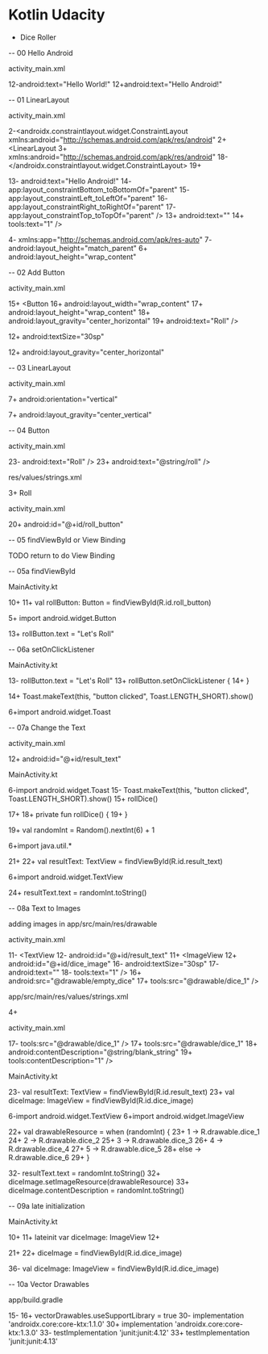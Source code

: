 # Kotlin Udacity

- Dice Roller

-- 00 Hello Android

activity_main.xml

12-android:text="Hello World!"
12+android:text="Hello Android!"


-- 01 LinearLayout

activity_main.xml

2-<androidx.constraintlayout.widget.ConstraintLayout xmlns:android="http://schemas.android.com/apk/res/android"
2+<LinearLayout
3+    xmlns:android="http://schemas.android.com/apk/res/android"
18-</androidx.constraintlayout.widget.ConstraintLayout>
19+</LinearLayout>

13-    android:text="Hello Android!"
14-    app:layout_constraintBottom_toBottomOf="parent"
15-    app:layout_constraintLeft_toLeftOf="parent"
16-    app:layout_constraintRight_toRightOf="parent"
17-    app:layout_constraintTop_toTopOf="parent" />
13+    android:text=""
14+    tools:text="1" />

4-    xmlns:app="http://schemas.android.com/apk/res-auto"
7-    android:layout_height="match_parent"
6+    android:layout_height="wrap_content"


-- 02 Add Button

activity_main.xml

15+    <Button
16+        android:layout_width="wrap_content"
17+        android:layout_height="wrap_content"
18+        android:layout_gravity="center_horizontal"
19+        android:text="Roll" />

12+        android:textSize="30sp"

12+        android:layout_gravity="center_horizontal"


-- 03 LinearLayout

activity_main.xml

7+    android:orientation="vertical"

7+    android:layout_gravity="center_vertical"


-- 04 Button

activity_main.xml

23-        android:text="Roll" />
23+        android:text="@string/roll" />


res/values/strings.xml

3+    <string name="roll">Roll</string>


activity_main.xml

20+        android:id="@+id/roll_button"


-- 05 findViewById or View Binding

TODO return to do View Binding

-- 05a findViewById

MainActivity.kt

10+
11+    val rollButton: Button = findViewById(R.id.roll_button)

5+    import android.widget.Button

13+    rollButton.text = "Let's Roll"


-- 06a setOnClickListener

MainActivity.kt

13-        rollButton.text = "Let's Roll"
13+        rollButton.setOnClickListener {
14+        }

14+            Toast.makeText(this, "button clicked", Toast.LENGTH_SHORT).show()

6+import android.widget.Toast

-- 07a Change the Text

activity_main.xml

12+        android:id="@+id/result_text"


MainActivity.kt

6-import android.widget.Toast
15-            Toast.makeText(this, "button clicked", Toast.LENGTH_SHORT).show()
15+            rollDice()

17+
18+    private fun rollDice() {
19+    }

19+        val randomInt = Random().nextInt(6) + 1

6+import java.util.*

21+
22+        val resultText: TextView = findViewById(R.id.result_text)

6+import android.widget.TextView

24+        resultText.text = randomInt.toString()

-- 08a Text to Images

adding images in app/src/main/res/drawable

activity_main.xml

11-    <TextView
12-        android:id="@+id/result_text"
11+    <ImageView
12+        android:id="@+id/dice_image"
16-        android:textSize="30sp"
17-        android:text=""
18-        tools:text="1" />
16+        android:src="@drawable/empty_dice"
17+        tools:src="@drawable/dice_1" />


app/src/main/res/values/strings.xml

4+    <string name="blank_string" />

activity_main.xml

17-        tools:src="@drawable/dice_1" />
17+        tools:src="@drawable/dice_1"
18+        android:contentDescription="@string/blank_string"
19+        tools:contentDescription="1" />


MainActivity.kt

23-        val resultText: TextView = findViewById(R.id.result_text)
23+        val diceImage: ImageView = findViewById(R.id.dice_image)

6-import android.widget.TextView
6+import android.widget.ImageView

22+        val drawableResource = when (randomInt) {
23+            1 -> R.drawable.dice_1
24+            2 -> R.drawable.dice_2
25+            3 -> R.drawable.dice_3
26+            4 -> R.drawable.dice_4
27+            5 -> R.drawable.dice_5
28+            else -> R.drawable.dice_6
29+        }

32-        resultText.text = randomInt.toString()
32+        diceImage.setImageResource(drawableResource)
33+        diceImage.contentDescription = randomInt.toString()

-- 09a late initialization

MainActivity.kt

10+
11+    lateinit var diceImage: ImageView
12+

21+
22+        diceImage = findViewById(R.id.dice_image)

36-        val diceImage: ImageView = findViewById(R.id.dice_image)


-- 10a Vector Drawables

app/build.gradle

15-
16+        vectorDrawables.useSupportLibrary = true
30-    implementation 'androidx.core:core-ktx:1.1.0'
30+    implementation 'androidx.core:core-ktx:1.3.0'
33-    testImplementation 'junit:junit:4.12'
33+    testImplementation 'junit:junit:4.13'

